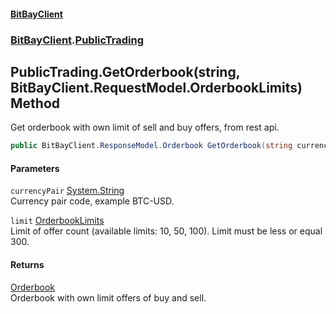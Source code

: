 #### [BitBayClient](./index.md 'index')
### [BitBayClient](./BitBayClient.md 'BitBayClient').[PublicTrading](./BitBayClient-PublicTrading.md 'BitBayClient.PublicTrading')
## PublicTrading.GetOrderbook(string, BitBayClient.RequestModel.OrderbookLimits) Method
Get orderbook with own limit of sell and buy offers, from rest api.  
```csharp
public BitBayClient.ResponseModel.Orderbook GetOrderbook(string currencyPair, BitBayClient.RequestModel.OrderbookLimits limit);
```
#### Parameters
<a name='BitBayClient-PublicTrading-GetOrderbook(string_BitBayClient-RequestModel-OrderbookLimits)-currencyPair'></a>
`currencyPair` [System.String](https://docs.microsoft.com/en-us/dotnet/api/System.String 'System.String')  
Currency pair code, example BTC-USD.  
  
<a name='BitBayClient-PublicTrading-GetOrderbook(string_BitBayClient-RequestModel-OrderbookLimits)-limit'></a>
`limit` [OrderbookLimits](./BitBayClient-RequestModel-OrderbookLimits.md 'BitBayClient.RequestModel.OrderbookLimits')  
Limit of offer count (available limits: 10, 50, 100). Limit must be less or equal 300.  
  
#### Returns
[Orderbook](./BitBayClient-ResponseModel-Orderbook.md 'BitBayClient.ResponseModel.Orderbook')  
Orderbook with own limit offers of buy and sell.  
